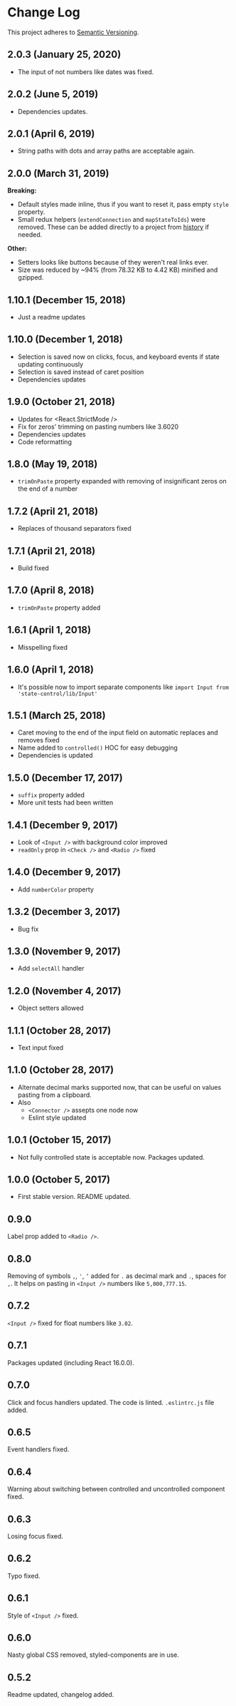 # Change Log
This project adheres to [Semantic Versioning](http://semver.org/).

## 2.0.3 (January 25, 2020)
* The input of not numbers like dates was fixed.

## 2.0.2 (June 5, 2019)
* Dependencies updates.

## 2.0.1 (April 6, 2019)
* String paths with dots and array paths are acceptable again.

## 2.0.0 (March 31, 2019)
**Breaking:**
* Default styles made inline, thus if you want to reset it, pass empty `style` property.
* Small redux helpers (`extendConnection` and `mapStateToIds`) were removed. These can be added directly to a project from [history](https://github.com/bouvens/state-control/blob/73e8e304b5cb331871e2246d26800a511f7bfd51/src/helpers.js) if needed.

**Other:**
* Setters looks like buttons because of they weren't real links ever.
* Size was reduced by ~94% (from 78.32 KB to 4.42 KB) minified and gzipped.

## 1.10.1 (December 15, 2018)
* Just a readme updates

## 1.10.0 (December 1, 2018)
* Selection is saved now on clicks, focus, and keyboard events if state updating continuously
* Selection is saved instead of caret position
* Dependencies updates

## 1.9.0 (October 21, 2018)
* Updates for <React.StrictMode />
* Fix for zeros' trimming on pasting numbers like 3.6020
* Dependencies updates
* Code reformatting

## 1.8.0 (May 19, 2018)
* `trimOnPaste` property expanded with removing of insignificant zeros on the end of a number

## 1.7.2 (April 21, 2018)
* Replaces of thousand separators fixed

## 1.7.1 (April 21, 2018)
* Build fixed

## 1.7.0 (April 8, 2018)
* `trimOnPaste` property added

## 1.6.1 (April 1, 2018)
* Misspelling fixed

## 1.6.0 (April 1, 2018)
* It's possible now to import separate components like `import Input from 'state-control/lib/Input'`

## 1.5.1 (March 25, 2018)
* Caret moving to the end of the input field on automatic replaces and removes fixed
* Name added to `controlled()` HOC for easy debugging
* Dependencies is updated

## 1.5.0 (December 17, 2017)
* `suffix` property added
* More unit tests had been written

## 1.4.1 (December 9, 2017)
* Look of `<Input />` with background color improved
* `readOnly` prop in `<Check />` and `<Radio />` fixed

## 1.4.0 (December 9, 2017)
* Add `numberColor` property

## 1.3.2 (December 3, 2017)
* Bug fix

## 1.3.0 (November 9, 2017)
* Add `selectAll` handler

## 1.2.0 (November 4, 2017)
* Object setters allowed

## 1.1.1 (October 28, 2017)
* Text input fixed

## 1.1.0 (October 28, 2017)
* Alternate decimal marks supported now, that can be useful on values pasting from a clipboard.
* Also
    * `<Connector />` assepts one node now
    * Eslint style updated

## 1.0.1 (October 15, 2017)
* Not fully controlled state is acceptable now. Packages updated.

## 1.0.0 (October 5, 2017)
* First stable version. README updated.

## 0.9.0
Label prop added to `<Radio />`.

## 0.8.0
Removing of symbols `,`, `'`, `’` added for `.` as decimal mark and `.`, spaces for `,`. It helps on pasting in `<Input />` numbers like `5,000,777.15`.

## 0.7.2
`<Input />` fixed for float numbers like `3.02`.

## 0.7.1
Packages updated (including React 16.0.0).

## 0.7.0
Click and focus handlers updated. The code is linted. `.eslintrc.js` file added.

## 0.6.5
Event handlers fixed.

## 0.6.4
Warning about switching between controlled and uncontrolled component fixed.

## 0.6.3
Losing focus fixed.

## 0.6.2
Typo fixed.

## 0.6.1
Style of `<Input />` fixed.

## 0.6.0
Nasty global CSS removed, styled-components are in use.

## 0.5.2
Readme updated, changelog added.
